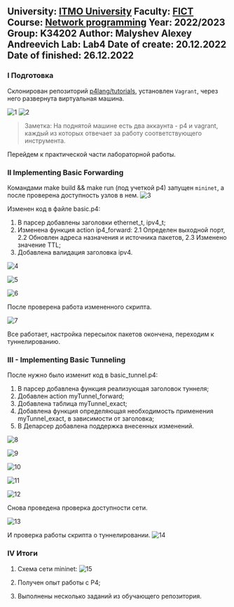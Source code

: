 University: [ITMO University](https://itmo.ru/ru/)
Faculty: [FICT](https://fict.itmo.ru)
Course: [Network programming](https://github.com/itmo-ict-faculty/network-programming)
Year: 2022/2023
Group: K34202
Author: Malyshev Alexey Andreevich
Lab: Lab4
Date of create: 20.12.2022
Date of finished: 26.12.2022
---
### I Подготовка
Склонирован репозиторий [p4lang/tutorials](https://github.com/p4lang/tutorials), установлен `Vagrant`, через него развернута виртуальная машина.

![1](https://user-images.githubusercontent.com/57321062/209579005-e1ade413-ab4e-4ef4-94f7-a27e61ff253a.png)
![2](https://user-images.githubusercontent.com/57321062/209579009-91f4890c-4b2c-4692-8d83-3cc9c115220e.png)

> Заметка: На поднятой машине есть два аккаунта - p4 и vagrant, каждый из которых отвечает за работу соответствующего инструмента.

Перейдем к практической части лабораторной работы.

### II Implementing Basic Forwarding
Командами make build && make run (под учеткой p4) запущен `mininet`, а после проверена доступность узлов в нем.
![3](https://user-images.githubusercontent.com/57321062/209579016-0e2d3d7b-4862-4508-a9c2-a328ad31b8f1.png)

Изменен код в файле basic.p4:
1. В парсер добавлены заголовки ethernet_t, ipv4_t;
2. Изменена функция action ip4_forward: 
2.1 Определен выходной порт,
2.2 Обновлен адреса назначения и источника пакетов,
2.3 Изменено значение TTL;
3. Добавлена валидация заголовка ipv4.

![4](https://user-images.githubusercontent.com/57321062/209579020-4fe87da1-0213-467a-a25a-3caf7d4663c1.png)

![5](https://user-images.githubusercontent.com/57321062/209579023-d07ba2f1-1a7d-422b-b180-443c6499e7df.png)

![6](https://user-images.githubusercontent.com/57321062/209579026-1ebb2685-c094-45db-92f5-afdc0da02cc5.png)


После проверена работа измененного скрипта.

![7](https://user-images.githubusercontent.com/57321062/209579027-e4895b18-f102-45c3-8680-996f7030c634.png)

Все работает, настройка пересылок пакетов окончена, переходим к туннелированию.
### III - Implementing Basic Tunneling
После нужно было изменит код в basic_tunnel.p4:
1. В парсер добавлена функция реализующая заголовок туннеля; 
2. Добавлен action myTunnel_forward;
3. Добавлена таблица myTunnel_exact;
4. Добавлена функция определяющая необходимость применения myTunnel_exact, в зависимости от заголовка;
5. В Депарсер добавлена поддержка внесенных изменений.

![8](https://user-images.githubusercontent.com/57321062/209579030-0c4d70a7-d2a8-4223-8bb1-296a78eb6caf.png)

![9](https://user-images.githubusercontent.com/57321062/209579035-331f2d96-93d1-4afa-a025-bf6ec02c7ff7.png)

![10](https://user-images.githubusercontent.com/57321062/209579038-bf77372b-0ee6-4da3-bbe9-165d33e91d53.png)

![11](https://user-images.githubusercontent.com/57321062/209579041-28eb86bb-991d-4f90-bdae-d4923ccb4c25.png)

![12](https://user-images.githubusercontent.com/57321062/209579044-ac5cece2-fe9f-4d3b-80f0-f7c88c5db1a8.png)

Снова проведена проверка доступности сети.

![13](https://user-images.githubusercontent.com/57321062/209579047-f7030d16-d30a-4e5c-ac53-dbac58cfeb92.png)

И проверка работы скрипта о туннелировании.
![14](https://user-images.githubusercontent.com/57321062/209579051-5f12d26d-1696-40da-a7af-607670ba92e4.png)

### IV Итоги
1. Схема сети mininet:
![15](https://user-images.githubusercontent.com/57321062/209579059-38a2284a-2f41-4bf9-94e0-2df470d15ffb.png)

2. Получен опыт работы с P4;
3. Выполнены несколько заданий из обучающего репозитория.

